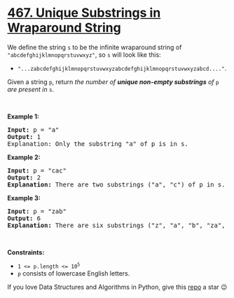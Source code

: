 # [467. Unique Substrings in Wraparound String][title]

<p>We define the string <code>s</code> to be the infinite wraparound string of <code>"abcdefghijklmnopqrstuvwxyz"</code>, so <code>s</code> will look like this:</p>
<ul>
<li><code>"...zabcdefghijklmnopqrstuvwxyzabcdefghijklmnopqrstuvwxyzabcd...."</code>.</li>
</ul>
<p>Given a string <code>p</code>, return <em>the number of <strong>unique non-empty substrings</strong> of </em><code>p</code><em> are present in </em><code>s</code>.</p>
<p> </p>
<p><strong>Example 1:</strong></p>
<pre><strong>Input:</strong> p = "a"
<strong>Output:</strong> 1
Explanation: Only the substring "a" of p is in s.
</pre>
<p><strong>Example 2:</strong></p>
<pre><strong>Input:</strong> p = "cac"
<strong>Output:</strong> 2
<strong>Explanation:</strong> There are two substrings ("a", "c") of p in s.
</pre>
<p><strong>Example 3:</strong></p>
<pre><strong>Input:</strong> p = "zab"
<strong>Output:</strong> 6
<strong>Explanation:</strong> There are six substrings ("z", "a", "b", "za", "ab", and "zab") of p in s.
</pre>
<p> </p>
<p><strong>Constraints:</strong></p>
<ul>
<li><code>1 &lt;= p.length &lt;= 10<sup>5</sup></code></li>
<li><code>p</code> consists of lowercase English letters.</li>
</ul>


If you love Data Structures and Algorithms in Python, give this [repo][me] a star :wink:

[title]: https://leetcode.com/problems/unique-substrings-in-wraparound-string
[me]: https://github.com/bumblebee211196/awesome-python-leetcode